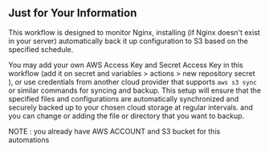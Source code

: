 ## Just for Your Information

This workflow is designed to monitor Nginx, installing (if Nginx doesn't exist in your server) automatically back it up configuration to S3 based on the specified schedule.


You may add your own AWS Access Key and Secret Access Key in this workflow (add it on secret and variables > actions > new repository secret ), or use credentials from another cloud provider that supports `aws s3 sync` or similar commands for syncing and backup. This setup will ensure that the specified files and configurations are automatically synchronized and securely backed up to your chosen cloud storage at regular intervals. and you can change or adding the file or directory that you want to backup.


NOTE : you already have AWS ACCOUNT and S3 bucket for this automations
